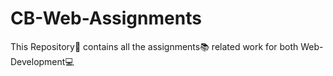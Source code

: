 # CB-Web-Assignments
This Repository📁 contains all the assignments📚 related work for both Web-Development💻
